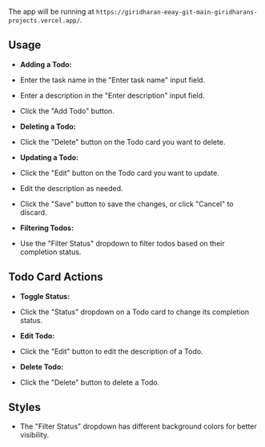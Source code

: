 
The app will be running at `https://giridharan-eeay-git-main-giridharans-projects.vercel.app/`.

## Usage

- **Adding a Todo:**
- Enter the task name in the "Enter task name" input field.
- Enter a description in the "Enter description" input field.
- Click the "Add Todo" button.

- **Deleting a Todo:**
- Click the "Delete" button on the Todo card you want to delete.

- **Updating a Todo:**
- Click the "Edit" button on the Todo card you want to update.
- Edit the description as needed.
- Click the "Save" button to save the changes, or click "Cancel" to discard.

- **Filtering Todos:**
- Use the "Filter Status" dropdown to filter todos based on their completion status.

## Todo Card Actions

- **Toggle Status:**
- Click the "Status" dropdown on a Todo card to change its completion status.

- **Edit Todo:**
- Click the "Edit" button to edit the description of a Todo.

- **Delete Todo:**
- Click the "Delete" button to delete a Todo.

## Styles

- The "Filter Status" dropdown has different background colors for better visibility.


